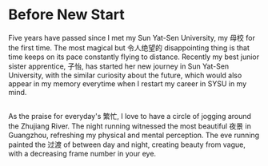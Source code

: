 # Before New Start           
           
Five years have passed since I met my Sun Yat-Sen University, my 母校 for the first time. The most magical but 令人绝望的 disappointing thing is that time keeps on its pace constantly flying to distance. Recently my best junior sister apprentice, 子怡, has started her new journey in Sun Yat-Sen University, with the similar curiosity about the future, which would also appear in my memory everytime when I restart my career in SYSU in my mind.           
         
         
## 
As the praise for everyday's 繁忙, I love to have a circle of jogging around the Zhujiang River. The night running witnessed the most beautiful 夜景 in Guangzhou, refreshing my physical and mental perception. The eve running painted the 过渡 of between day and night, creating beauty from vague, with a decreasing frame number in your eye.    
